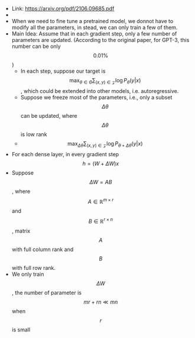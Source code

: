 - Link: https://arxiv.org/pdf/2106.09685.pdf
-
- When we need to fine tune a pretrained model, we donnot have to modify all the parameters, in stead, we can only train a few of them.
- Main Idea: Assume that in each gradient step, only a few number of parameters are updated. (According to the original paper, for GPT-3, this number can be only $$0.01\%$$)
	- In each step, suppose our target is $$\max_{\theta\in\Theta}\sum_{(x, y)\in \mathcal{Z}}\log P_{\theta}( y\vert x)$$, which could be extended into other models, i.e. autoregressive.
	- Suppose we freeze most of the parameters, i.e., only a subset $$\Delta\theta$$ can be updated, where $$\Delta \theta$$ is low rank
	- $$\max_{\Delta\theta}\sum_{(x, y)\in \mathcal{Z}}\log P_{\theta+\Delta\theta}( y\vert x)$$
- For each dense layer, in every gradient step $$h = (W + \Delta W) x$$
- Suppose $$\Delta W = AB$$, where $$A \in\mathbb{R}^{m\times r}$$ and $$B \in\mathbb{R}^{r\times n}$$, matrix $$A$$ with full column rank and $$B$$ with full row rank.
- We only train $$\Delta W$$, the number of parameter is $$mr+rn \ll mn $$ when $$r$$ is small